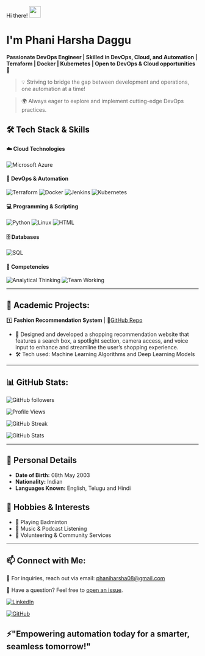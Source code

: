 Hi there! <img src="https://media.giphy.com/media/hvRJCLFzcasrR4ia7z/giphy.gif" width="30" height="30">
 
# I'm Phani Harsha Daggu   
    
**Passionate DevOps Engineer | Skilled in DevOps, Cloud, and Automation | Terraform | Docker | Kubernetes | Open to DevOps & Cloud opportunities🚀**

> 💡 Striving to bridge the gap between development and operations, one automation at a time!

> 🌍 Always eager to explore and implement cutting-edge DevOps practices.


## 🛠 Tech Stack & Skills  

#### ☁️ Cloud Technologies  
![Microsoft Azure](https://img.shields.io/badge/Azure-0078D4?style=for-the-badge&logo=microsoftazure&logoColor=white)  

#### 🔧 DevOps & Automation  
![Terraform](https://img.shields.io/badge/Terraform-623CE4?style=for-the-badge&logo=terraform&logoColor=white)  ![Docker](https://img.shields.io/badge/Docker-2496ED?style=for-the-badge&logo=docker&logoColor=white)  ![Jenkins](https://img.shields.io/badge/Jenkins-D24939?style=for-the-badge&logo=jenkins&logoColor=white) ![Kubernetes](https://img.shields.io/badge/Kubernetes-326CE5?style=for-the-badge&logo=kubernetes&logoColor=white)  

#### 💻 Programming & Scripting  
![Python](https://img.shields.io/badge/Python-3776AB?style=for-the-badge&logo=python&logoColor=white)  ![Linux](https://img.shields.io/badge/Linux-FCC624?style=for-the-badge&logo=linux&logoColor=black)  ![HTML](https://img.shields.io/badge/HTML5-E34F26?style=for-the-badge&logo=html5&logoColor=white)  

#### 🗄️ Databases  
![SQL](https://img.shields.io/badge/SQL-4479A1?style=for-the-badge&logo=mysql&logoColor=white)  

#### 🚀 Competencies  

![Analytical Thinking](https://img.shields.io/badge/Analytical%20Thinking-2C3E50?style=for-the-badge&labelColor)  ![Team Working](https://img.shields.io/badge/Team%20Working-2C3E50?style=for-the-badge&labelColor)

---

## 📌 Academic Projects:

1️⃣ **Fashion Recommendation System** | 🔗[GitHub Repo](https://github.com/Daggu-phaniharsha/Fashion_Recommendation_System/tree/main)
   - 🌟 Designed and developed a shopping recommendation website that features a search box, a spotlight section, camera access, and voice input to enhance and streamline the user’s shopping experience.
   - 🛠 Tech used: Machine Learning Algorithms and Deep Learning Models

<!--
2️⃣ **Software Version Control With GIT** | 🔗[GitHub Repo](https://github.com/MadhunadhGurram/Software_Version_Control_With_Git) 
   - 🌟 Effectively deployed a dynamic web page utilizing Git Bash and Jenkins tools within a Linux environment, showcasing adeptness and proficiency in modern development methodologies.
   - 🛠 Tech used: Git, GitHub, AWS EC2 and Jenkins
-->
---

## 📊 GitHub Stats:

![GitHub followers](https://img.shields.io/github/followers/Daggu-phaniharsha?style=social)

![Profile Views](https://komarev.com/ghpvc/?username=Daggu-phaniharsha&color=blue&style=for-the-badge)

![GitHub Streak](https://github-readme-streak-stats.herokuapp.com/?user=Daggu-phaniharsha&theme=tokyonight) 

![GitHub Stats](https://github-readme-stats.vercel.app/api?username=Daggu-phaniharsha&show_icons=true&theme=tokyonight)

---
## 🌟 Personal Details  

- **Date of Birth:** 08th May 2003  
- **Nationality:** Indian  
- **Languages Known:** English, Telugu and Hindi

## 🎯 Hobbies & Interests  

- 🏸 Playing Badminton  
- 🎵 Music & Podcast Listening  
- 🤝 Volunteering & Community Services 

---

## 📫 Connect with Me:

📧 For inquiries, reach out via email: [phaniharsha08@gmail.com](mailto:phaniharsha08@gmail.com)

💬 Have a question? Feel free to [open an issue](https://github.com/Daggu-phaniharsha/repository/issues).


[![LinkedIn](https://img.shields.io/badge/LinkedIn-0A66C2?style=for-the-badge&logo=linkedin&logoColor=white)](http://linkedin.com/in/phaniharsha-daggu-ph950970)   

[![GitHub](https://img.shields.io/badge/GitHub-grey?style=for-the-badge&logo=github&logoColor=white)](https://github.com/Daggu-phaniharsha)  


## ⚡"Empowering automation today for a smarter, seamless tomorrow!"
